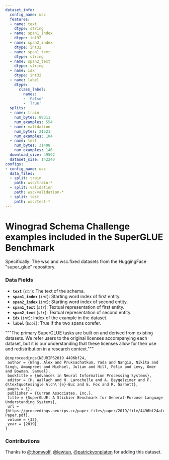 ```yaml
---
dataset_info:
  config_name: wsc
  features:
  - name: text
    dtype: string
  - name: span1_index
    dtype: int32
  - name: span2_index
    dtype: int32
  - name: span1_text
    dtype: string
  - name: span2_text
    dtype: string
  - name: idx
    dtype: int32
  - name: label
    dtype:
      class_label:
        names:
        - 'False'
        - 'True'
  splits:
  - name: train
    num_bytes: 89311
    num_examples: 554
  - name: validation
    num_bytes: 21521
    num_examples: 104
  - name: test
    num_bytes: 31408
    num_examples: 146
  download_size: 49592
  dataset_size: 142240
configs:
- config_name: wsc
  data_files:
  - split: train
    path: wsc/train-*
  - split: validation
    path: wsc/validation-*
  - split: test
    path: wsc/test-*
---
```


# Winograd Schema Challenge examples included in the SuperGLUE Benchmark

Specifically: The wsc and wsc.fixed datasets from the HuggingFace "super_glue" repository.

### Data Fields

- **`text`** (*`str`*): The text of the schema.
- **`span1_index`** (*`int`*): Starting word index of first entity.
- **`span2_index`** (*`int`*): Starting word index of second entity.
- **`span1_text`** (*`str`*): Textual representation of first entity.
- **`span2_text`** (*`str`*): Textual representation of second entity.
- **`idx`** (*`int`*): Index of the example in the dataset.
- **`label`** (*`bool`*): True if the two spans corefer.

"""The primary SuperGLUE tasks are built on and derived from existing datasets. We refer users to the original licenses accompanying each dataset, but it is our understanding that these licenses allow for their use and redistribution in a research context."""

```
@inproceedings{NEURIPS2019_4496bf24,
 author = {Wang, Alex and Pruksachatkun, Yada and Nangia, Nikita and Singh, Amanpreet and Michael, Julian and Hill, Felix and Levy, Omer and Bowman, Samuel},
 booktitle = {Advances in Neural Information Processing Systems},
 editor = {H. Wallach and H. Larochelle and A. Beygelzimer and F. d\textquotesingle Alch\'{e}-Buc and E. Fox and R. Garnett},
 pages = {},
 publisher = {Curran Associates, Inc.},
 title = {SuperGLUE: A Stickier Benchmark for General-Purpose Language Understanding Systems},
 url = {https://proceedings.neurips.cc/paper_files/paper/2019/file/4496bf24afe7fab6f046bf4923da8de6-Paper.pdf},
 volume = {32},
 year = {2019}
}
```

### Contributions

Thanks to [@thomwolf](https://github.com/thomwolf), [@lewtun](https://github.com/lewtun), [@patrickvonplaten](https://github.com/patrickvonplaten) for adding this dataset.